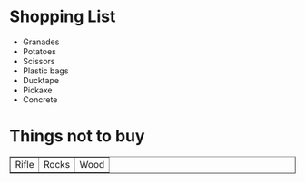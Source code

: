 <!-- HTML Proyecto 1-->
<!DOCTYPE HTML>
<html lang="en-US">
<head>
  <meta charset="UTF-8">
  <title> HTML GitHub</title>
</head>
<body>
  <h1>Shopping List</h1>
    <ul>
      <li>Granades</li>
      <li>Potatoes</li>
      <li>Scissors</li>
      <li>Plastic bags</li>
      <li>Ducktape</li>
      <li>Pickaxe</li>
      <li>Concrete</li>
    </ul>
    <h1>Things not to buy</h1>
  <table border="1">
    <tr>
      <td>Rifle</td>
      <td>Rocks</td>
      <td>Wood</td>
</body>
</html>
      


